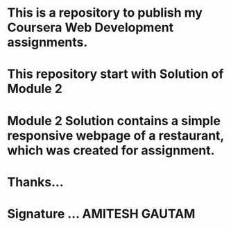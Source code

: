 # This is a repository to publish my Coursera Web Development assignments.
# This repository start with Solution of Module 2
# Module 2 Solution contains a simple responsive webpage of a restaurant, which was created for assignment.
# Thanks...
# Signature ... AMITESH GAUTAM
